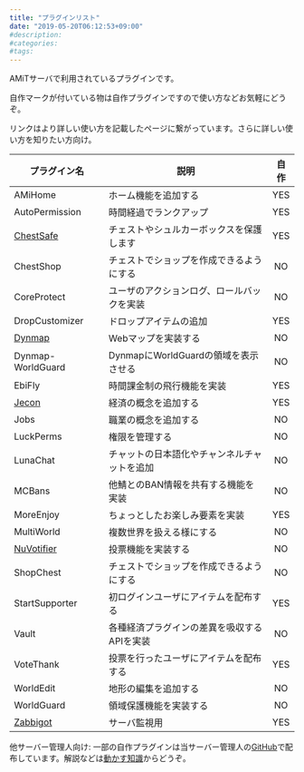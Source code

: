 ```yaml
---
title: "プラグインリスト"
date: "2019-05-20T06:12:53+09:00"
#description:
#categories:
#tags:
---
```

AMiTサーバで利用されているプラグインです。

自作マークが付いている物は自作プラグインですので使い方などお気軽にどうぞ。

リンクはより詳しい使い方を記載したページに繋がっています。さらに詳しい使い方を知りたい方向け。

|プラグイン名|説明|自作|
|------------|----|:--:|
|AMiHome|ホーム機能を追加する|YES|
|AutoPermission|時間経過でランクアップ|YES|
|[ChestSafe](https://e-craft.io/bukkit/plugin/chestsafe/)|チェストやシュルカーボックスを保護します|YES|
|ChestShop|チェストでショップを作成できるようにする|NO|
|CoreProtect|ユーザのアクションログ、ロールバックを実装|NO|
|DropCustomizer|ドロップアイテムの追加|YES|
|[Dynmap](https://e-craft.io/bukkit/plugin/dynmap/)|Webマップを実装する|NO|
|Dynmap-WorldGuard|DynmapにWorldGuardの領域を表示させる|NO|
|EbiFly|時間課金制の飛行機能を実装|YES|
|[Jecon](https://e-craft.io/bukkit/plugin/jecon/)|経済の概念を追加する|YES|
|Jobs|職業の概念を追加する|NO|
|LuckPerms|権限を管理する|NO|
|LunaChat|チャットの日本語化やチャンネルチャットを追加|NO|
|MCBans|他鯖とのBAN情報を共有する機能を実装|NO|
|MoreEnjoy|ちょっとしたお楽しみ要素を実装|YES|
|MultiWorld|複数世界を扱える様にする|NO|
|[NuVotifier](https://e-craft.io/bukkit/plugin/nuvotifier/)|投票機能を実装する|NO|
|ShopChest|チェストでショップを作成できるようにする|NO|
|StartSupporter|初ログインユーザにアイテムを配布する|YES|
|Vault|各種経済プラグインの差異を吸収するAPIを実装|NO|
|VoteThank|投票を行ったユーザにアイテムを配布する|YES|
|WorldEdit|地形の編集を追加する|NO|
|WorldGuard|領域保護機能を実装する|NO|
|[Zabbigot](https://e-craft.io/bukkit/plugin/zabbigot/)|サーバ監視用|YES|

<!--|WorldBorder|世界の移動距離に制限を掛ける|NO|-->
<!--|BuyBuyRegion|WorldGuard保護領域の売り買いを実装|YES|-->

他サーバー管理人向け: 一部の自作プラグインは当サーバー管理人の[GitHub](https://github.com/HimaJyun)で配布しています。解説などは[動かす知識](https://e-craft.io/)からどうぞ。
